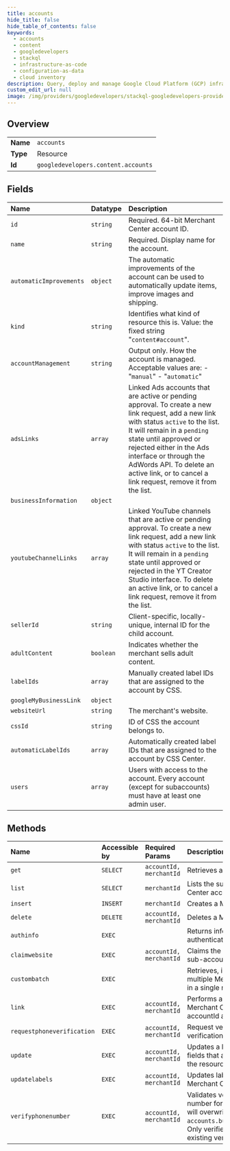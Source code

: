 ```yaml
---
title: accounts
hide_title: false
hide_table_of_contents: false
keywords:
  - accounts
  - content
  - googledevelopers    
  - stackql
  - infrastructure-as-code
  - configuration-as-data
  - cloud inventory
description: Query, deploy and manage Google Cloud Platform (GCP) infrastructure and resources using SQL
custom_edit_url: null
image: /img/providers/googledevelopers/stackql-googledevelopers-provider-featured-image.png
---
```

  
    

## Overview
<table><tbody>
<tr><td><b>Name</b></td><td><code>accounts</code></td></tr>
<tr><td><b>Type</b></td><td>Resource</td></tr>
<tr><td><b>Id</b></td><td><code>googledevelopers.content.accounts</code></td></tr>
</tbody></table>

## Fields
| Name | Datatype | Description |
|:-----|:---------|:------------|
| `id` | `string` | Required. 64-bit Merchant Center account ID. |
| `name` | `string` | Required. Display name for the account. |
| `automaticImprovements` | `object` | The automatic improvements of the account can be used to automatically update items, improve images and shipping. |
| `kind` | `string` | Identifies what kind of resource this is. Value: the fixed string "`content#account`". |
| `accountManagement` | `string` | Output only. How the account is managed. Acceptable values are: - "`manual`" - "`automatic`"  |
| `adsLinks` | `array` | Linked Ads accounts that are active or pending approval. To create a new link request, add a new link with status `active` to the list. It will remain in a `pending` state until approved or rejected either in the Ads interface or through the AdWords API. To delete an active link, or to cancel a link request, remove it from the list. |
| `businessInformation` | `object` |  |
| `youtubeChannelLinks` | `array` | Linked YouTube channels that are active or pending approval. To create a new link request, add a new link with status `active` to the list. It will remain in a `pending` state until approved or rejected in the YT Creator Studio interface. To delete an active link, or to cancel a link request, remove it from the list. |
| `sellerId` | `string` | Client-specific, locally-unique, internal ID for the child account. |
| `adultContent` | `boolean` | Indicates whether the merchant sells adult content. |
| `labelIds` | `array` | Manually created label IDs that are assigned to the account by CSS. |
| `googleMyBusinessLink` | `object` |  |
| `websiteUrl` | `string` | The merchant's website. |
| `cssId` | `string` | ID of CSS the account belongs to. |
| `automaticLabelIds` | `array` | Automatically created label IDs that are assigned to the account by CSS Center. |
| `users` | `array` | Users with access to the account. Every account (except for subaccounts) must have at least one admin user. |
## Methods
| Name | Accessible by | Required Params | Description |
|:-----|:--------------|:----------------|:------------|
| `get` | `SELECT` | `accountId, merchantId` | Retrieves a Merchant Center account. |
| `list` | `SELECT` | `merchantId` | Lists the sub-accounts in your Merchant Center account. |
| `insert` | `INSERT` | `merchantId` | Creates a Merchant Center sub-account. |
| `delete` | `DELETE` | `accountId, merchantId` | Deletes a Merchant Center sub-account. |
| `authinfo` | `EXEC` |  | Returns information about the authenticated user. |
| `claimwebsite` | `EXEC` | `accountId, merchantId` | Claims the website of a Merchant Center sub-account. |
| `custombatch` | `EXEC` |  | Retrieves, inserts, updates, and deletes multiple Merchant Center (sub-)accounts in a single request. |
| `link` | `EXEC` | `accountId, merchantId` | Performs an action on a link between two Merchant Center accounts, namely accountId and linkedAccountId. |
| `requestphoneverification` | `EXEC` | `accountId, merchantId` | Request verification code to start phone verification. |
| `update` | `EXEC` | `accountId, merchantId` | Updates a Merchant Center account. Any fields that are not provided are deleted from the resource. |
| `updatelabels` | `EXEC` | `accountId, merchantId` | Updates labels that are assigned to the Merchant Center account by CSS user. |
| `verifyphonenumber` | `EXEC` | `accountId, merchantId` | Validates verification code to verify phone number for the account. If successful this will overwrite the value of `accounts.businessinformation.phoneNumber`. Only verified phone number will replace an existing verified phone number. |

